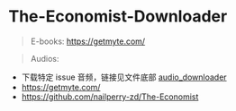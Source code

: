 # The-Economist-Downloader

> E-books:
https://getmyte.com/

> Audios:
- 下载特定 issue 音频，链接见文件底部
[audio_downloader](https://github.com/WD2314/The-Economist-Downloader/blob/master/audio_downloader.py)
- https://getmyte.com/
- https://github.com/nailperry-zd/The-Economist

